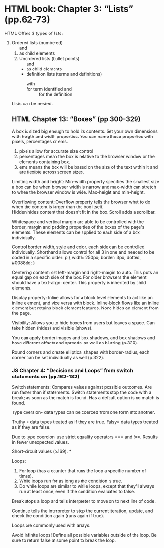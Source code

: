 # HTML book: Chapter 3: “Lists” (pp.62-73)

HTML Offers 3 types of lists:
1. Ordered lists (numbered) <ol> and <li> as child elements
2. Unordered lists (bullet points)<ul> and <li> as child elements
3. definition lists (terms and definitions)<dl> with <dt> for term identified and <dd> for the definition

Lists can be nested.


## HTML Chapter 13: “Boxes” (pp.300-329)

A box is sized big enough to hold its contents.  Set your own dimensions with heigth and width properties.  You can name these properties with pixels, percentages or ems.
1. pixels allow for accurate size control
2. percentages mean the box is relative to the browser window or the elements containing box.
3. ems means the box will be based on the size of the text within it and are flexible across screen sizes.

Limiting width and height:
Min-width property specifies the smallest size a box can be when browser width is narrow and max-width can stretch to when the browser window is wide.
Max-height and min-height.

Overflowing content:
Overflow property tells the browser what to do when the content is larger than the box itself.  
Hidden hides content that doesn't fit in the box.
Scroll adds a scrollbar.

Whitespace and vertical margin are able to be controlled with the border, margin and padding properties of the boxes of the page's elements.  These elements can be applied to each side of a box individually.

Control border width, style and color.  each side can be controlled individually.  Shorthand allows control for all 3 in one and needed to be coded in a specific order:
        p {
            width: 250px;
            border: 3px, dotted, #0088dd;
        }

Centering content:
set left-margin and right-margin to auto.  This puts an equal gap on each side of the box.  For older browsers the element should have a text-align: center.  This property is inherited by child elements. 

Display property:
Inline allows for a block level elements to act like an inline element, and vice versa with block.  Inline-block flows like an inline element but retains block element features. None hides an element from the page.

Visibility:
Allows you to hide boxes from users but leaves a space.  Can take hidden (hides) and visible (shows).

You can apply border images and box shadows, and box shadows and have different offsets and spreads, as well as blurring (p.320).

Round corners and create elliptical shapes with border-radius, each corner can be set individually as well (p.322).


### JS Chapter 4: “Decisions and Loops” from switch statements on (pp.162-182)

Switch statements:
Compares values against possible outcomes. Are run faster than if statements.  Switch statements stop the code with a break; as soon as the match is found.  Has a default option is no match is found.

Type coersion- data types can be coerced from one form into another.

Truthy = data types treated as if they are true.
Falsy= data types treated as if they are false.

Due to type coercion, use strict equality operators === and !==.  Results in fewer unexpected values.

Short-circuit values (p.169). *

Loops:
1. For loop (has a counter that runs the loop a specific number of times).
2. While loops run for as long as the condition is true.  
3. Do while loops are similar to while loops, except that they'll always run at least once, even if the condition evaluates to false.

Break stops a loop and tells interpreter to move on to next line of code.

Continue tells the interpreter to stop the current iteration, update, and check the condition again (runs again if true).

Loops are commonly used with arrays.

Avoid infinite loops!  Define all possible variables outside of the loop.  Be sure to return false at some point to break the loop.



